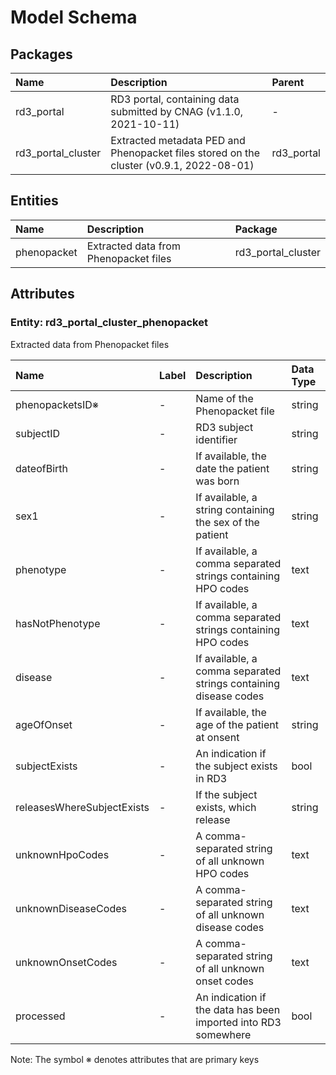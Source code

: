 # Model Schema

## Packages

| Name | Description | Parent |
|:---- |:-----------|:------|
| rd3_portal | RD3 portal, containing data submitted by CNAG (v1.1.0, 2021-10-11) | - |
| rd3_portal_cluster | Extracted metadata PED and Phenopacket files stored on the cluster (v0.9.1, 2022-08-01) | rd3_portal |

## Entities

| Name | Description | Package |
|:---- |:-----------|:-------|
| phenopacket | Extracted data from Phenopacket files | rd3_portal_cluster |

## Attributes

### Entity: rd3_portal_cluster_phenopacket

Extracted data from Phenopacket files

| Name | Label | Description | Data Type |
|:---- |:-----|:-----------|:---------|
| phenopacketsID&#8251; | - | Name of the Phenopacket file | string |
| subjectID | - | RD3 subject identifier | string |
| dateofBirth | - | If available, the date the patient was born | string |
| sex1 | - | If available, a string containing the sex of the patient | string |
| phenotype | - | If available, a comma separated strings containing HPO codes | text |
| hasNotPhenotype | - | If available, a comma separated strings containing HPO codes | text |
| disease | - | If available, a comma separated strings containing disease codes | text |
| ageOfOnset | - | If available, the age of the patient at onsent | string |
| subjectExists | - | An indication if the subject exists in RD3 | bool |
| releasesWhereSubjectExists | - | If the subject exists, which release | string |
| unknownHpoCodes | - | A comma-separated string of all unknown HPO codes | text |
| unknownDiseaseCodes | - | A comma-separated string of all unknown disease codes | text |
| unknownOnsetCodes | - | A comma-separated string of all unknown onset codes | text |
| processed | - | An indication if the data has been imported into RD3 somewhere | bool |

Note: The symbol &#8251; denotes attributes that are primary keys

